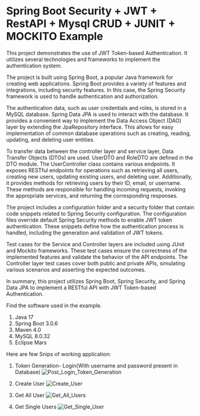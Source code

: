 # Spring Boot Security + JWT + RestAPI + Mysql CRUD + JUNIT + MOCKITO Example

This project demonstrates the use of JWT Token-based Authentication. It utilizes several technologies and frameworks to implement the authentication system.

The project is built using Spring Boot, a popular Java framework for creating web applications. Spring Boot provides a variety of features and integrations, including security features. In this case, the Spring Security framework is used to handle authentication and authorization.

The authentication data, such as user credentials and roles, is stored in a MySQL database. Spring Data JPA is used to interact with the database. It provides a convenient way to implement the Data Access Object (DAO) layer by extending the JpaRepository interface. This allows for easy implementation of common database operations such as creating, reading, updating, and deleting user entities.

To transfer data between the controller layer and service layer, Data Transfer Objects (DTOs) are used. UserDTO and RoleDTO are defined in the DTO module. 
The UserController class contains various endpoints. It exposes RESTful endpoints for operations such as retrieving all users, creating new users, updating existing users, and deleting user. Additionally, it provides methods for retrieving users by their ID, email, or username. These methods are responsible for handling incoming requests, invoking the appropriate services, and returning the corresponding responses.

The project includes a configuration folder and a security folder that contain code snippets related to Spring Security configuration. The configuration files override default Spring Security methods to enable JWT token authentication. These snippets define how the authentication process is handled, including the generation and validation of JWT tokens.

Test cases for the Service and Controller layers are included using JUnit and Mockito frameworks. These test cases ensure the correctness of the implemented features and validate the behavior of the API endpoints. The Controller layer test cases cover both public and private APIs, simulating various scenarios and asserting the expected outcomes.

In summary, this project utilizes Spring Boot, Spring Security, and Spring Data JPA to implement a RESTful API with JWT Token-based Authentication. 

Find the software used in the example.
1. Java 17
2. Spring Boot 3.0.6 
3. Maven 4.0
4. MySQL 8.0.32
5. Eclipse Mars

Here are few Snips of working application: 

1. Token Generation- Login(With username and password present in Database)
![Post_Login_Token_Generation](https://github.com/shreya-nipanikar/JWT_Auth_SpringBoot_Application/assets/57978423/9ea43227-3024-4a63-9ae4-9f1068113b35)

2. Create User
![Create_User](https://github.com/shreya-nipanikar/JWT_Auth_SpringBoot_Application/assets/57978423/1b245c28-e59e-40fa-8d77-72475127dea5)

3. Get All User
![Get_All_Users](https://github.com/shreya-nipanikar/JWT_Auth_SpringBoot_Application/assets/57978423/74c59e3c-b802-46a7-841a-bffecafc68b5)

4. Get Single Users
![Get_Single_User](https://github.com/shreya-nipanikar/JWT_Auth_SpringBoot_Application/assets/57978423/d04d546e-df57-4b97-b474-e1244950c568)

 
